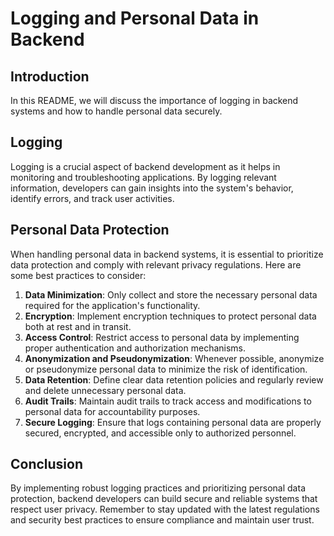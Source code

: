 # Logging and Personal Data in Backend

## Introduction
In this README, we will discuss the importance of logging in backend systems and how to handle personal data securely.

## Logging
Logging is a crucial aspect of backend development as it helps in monitoring and troubleshooting applications. By logging relevant information, developers can gain insights into the system's behavior, identify errors, and track user activities.

## Personal Data Protection
When handling personal data in backend systems, it is essential to prioritize data protection and comply with relevant privacy regulations. Here are some best practices to consider:

1. **Data Minimization**: Only collect and store the necessary personal data required for the application's functionality.
2. **Encryption**: Implement encryption techniques to protect personal data both at rest and in transit.
3. **Access Control**: Restrict access to personal data by implementing proper authentication and authorization mechanisms.
4. **Anonymization and Pseudonymization**: Whenever possible, anonymize or pseudonymize personal data to minimize the risk of identification.
5. **Data Retention**: Define clear data retention policies and regularly review and delete unnecessary personal data.
6. **Audit Trails**: Maintain audit trails to track access and modifications to personal data for accountability purposes.
7. **Secure Logging**: Ensure that logs containing personal data are properly secured, encrypted, and accessible only to authorized personnel.

## Conclusion
By implementing robust logging practices and prioritizing personal data protection, backend developers can build secure and reliable systems that respect user privacy. Remember to stay updated with the latest regulations and security best practices to ensure compliance and maintain user trust.
